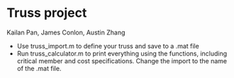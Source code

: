# Truss project
Kailan Pan, James Conlon, Austin Zhang

- Use truss_import.m to define your truss and save to a .mat file
- Run truss_calculator.m to print everything using the functions, including critical member and cost specifications. Change the import to the name of the .mat file.